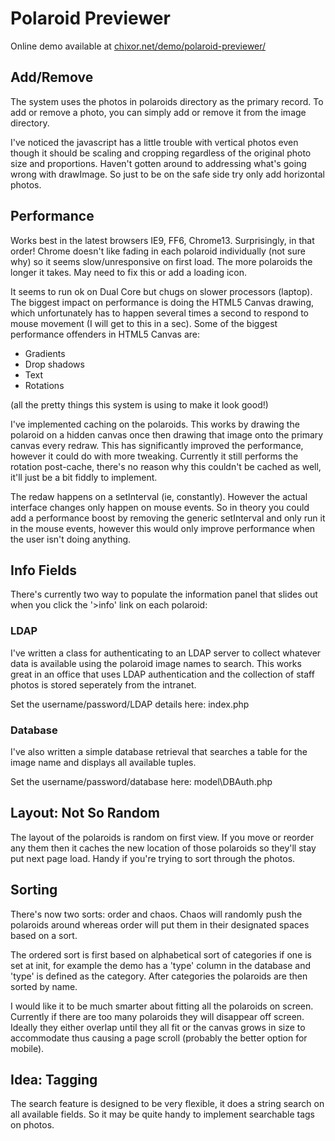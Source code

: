 # Polaroid Previewer #

Online demo available at [chixor.net/demo/polaroid-previewer/](http://chixor.net/demo/polaroid-previewer/)

## Add/Remove ##
The system uses the photos in polaroids directory as the primary record. To add or remove a photo, you can simply add or remove it from the image directory.

I've noticed the javascript has a little trouble with vertical photos even though it should be scaling and cropping regardless of the original photo size and proportions. Haven't gotten around to addressing what's going wrong with drawImage. So just to be on the safe side try only add horizontal photos.

## Performance ##
Works best in the latest browsers IE9, FF6, Chrome13. Surprisingly, in that order! Chrome doesn't like fading in each polaroid individually (not sure why) so it seems slow/unresponsive on first load. The more polaroids the longer it takes. May need to fix this or add a loading icon.

It seems to run ok on Dual Core but chugs on slower processors (laptop). The biggest impact on performance is doing the HTML5 Canvas drawing, which unfortunately has to happen several times a second to respond to mouse movement (I will get to this in a sec). Some of the biggest performance offenders in HTML5 Canvas are:

* Gradients
* Drop shadows
* Text
* Rotations

(all the pretty things this system is using to make it look good!)

I've implemented caching on the polaroids. This works by drawing the polaroid on a hidden canvas once then drawing that image onto the primary canvas every redraw. This has significantly improved the performance, however it could do with more tweaking. Currently it still performs the rotation post-cache, there's no reason why this couldn't be cached as well, it'll just be a bit fiddly to implement.

The redaw happens on a setInterval (ie, constantly). However the actual interface changes only happen on mouse events. So in theory you could add a performance boost by removing the generic setInterval and only run it in the mouse events, however this would only improve performance when the user isn't doing anything.

## Info Fields ##
There's currently two way to populate the information panel that slides out when you click the '>info' link on each polaroid:

### LDAP ###
I've written a class for authenticating to an LDAP server to collect whatever data is available using the polaroid image names to search. This works great in an office that uses LDAP authentication and the collection of staff photos is stored seperately from the intranet.

Set the username/password/LDAP details here: index.php

### Database ###
I've also written a simple database retrieval that searches a table for the image name and displays all available tuples.

Set the username/password/database here: model\DBAuth.php

## Layout: Not So Random ##
The layout of the polaroids is random on first view. If you move or reorder any them then it caches the new location of those polaroids so they'll stay put next page load. Handy if you're trying to sort through the photos.

## Sorting ##
There's now two sorts: order and chaos. Chaos will randomly push the polaroids around whereas order will put them in their designated spaces based on a sort.

The ordered sort is first based on alphabetical sort of categories if one is set at init, for example the demo has a 'type' column in the database and 'type' is defined as the category. After categories the polaroids are then sorted by name. 

I would like it to be much smarter about fitting all the polaroids on screen. Currently if there are too many polaroids they will disappear off screen. Ideally they either overlap until they all fit or the canvas grows in size to accommodate thus causing a page scroll (probably the better option for mobile).

## Idea: Tagging ##
The search feature is designed to be very flexible, it does a string search on all available fields. So it may be quite handy to implement searchable tags on photos.
